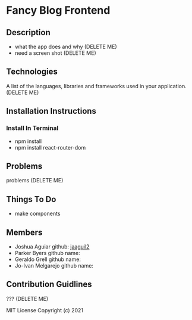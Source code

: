 # Fancy Blog Frontend

## Description
- what the app does and why (DELETE ME)
- need a screen shot (DELETE ME)

## Technologies
A list of the languages, libraries and frameworks used in your application. (DELETE ME)

## Installation Instructions

### Install In Terminal
- npm install
- npm install react-router-dom

## Problems
problems (DELETE ME)

## Things To Do
- make components

## Members 

- Joshua Aguiar github: [jaaguil2](https://github.com/jaaguil2)
- Parker Byers  github name: 
- Geraldo Grell github name: 
- Jo-Ivan Melgarejo github name: 

## Contribution Guidlines
??? (DELETE ME)

MIT License Copyright (c) 2021
